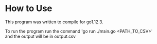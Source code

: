 # How to Use

This program was written to compile for go1.12.3.

To run the program run the command 'go run ./main.go <PATH_TO_CSV>' and the
output will be in output.csv